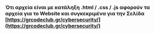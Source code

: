 ### Ότι αρχεία είναι με κατάληξη .html / .css / .js  αφορούν τα αρχεία για το Website και συγκεκριμένα για την Σελίδα  [https://grcodeclub.gr/cybersecurity/](https://grcodeclub.gr/cybersecurity/)
